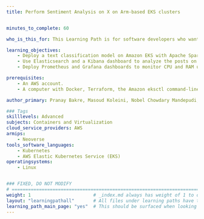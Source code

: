 ```yaml
---
title: Perform Sentiment Analysis on X on Arm-based EKS clusters


minutes_to_complete: 60

who_is_this_for: This Learning Path is for software developers who want to build an end-to-end ML sentiment analysis solution on an Arm-based Amazon EKS cluster to analyze live posts on X .

learning_objectives: 
    - Deploy a text classification model on Amazon EKS with Apache Spark.
    - Use Elasticsearch and a Kibana dashboard to analyze the posts on X.
    - Deploy Prometheus and Grafana dashboards to monitor CPU and RAM usage of Kubernetes nodes.

prerequisites:
    - An AWS account.
    - A computer with Docker, Terraform, the Amazon eksctl command-line interface, and kubectl installed.

author_primary: Pranay Bakre, Masoud Koleini, Nobel Chowdary Mandepudi, Na Li

### Tags
skilllevels: Advanced
subjects: Containers and Virtualization
cloud_service_providers: AWS
armips:
    - Neoverse
tools_software_languages:
    - Kubernetes
    - AWS Elastic Kubernetes Service (EKS)
operatingsystems:
    - Linux


### FIXED, DO NOT MODIFY
# ================================================================================
weight: 1                       # _index.md always has weight of 1 to order correctly
layout: "learningpathall"       # All files under learning paths have this same wrapper
learning_path_main_page: "yes"  # This should be surfaced when looking for related content. Only set for _index.md of learning path content.
---
```

